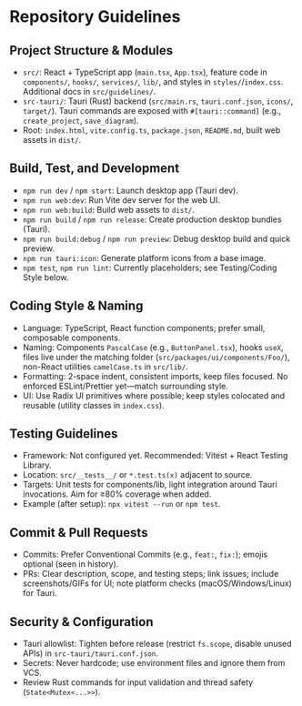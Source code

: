 # Repository Guidelines

## Project Structure & Modules

- `src/`: React + TypeScript app (`main.tsx`, `App.tsx`), feature code in `components/`, `hooks/`, `services/`, `lib/`, and styles in `styles/`/`index.css`. Additional docs in `src/guidelines/`.
- `src-tauri/`: Tauri (Rust) backend (`src/main.rs`, `tauri.conf.json`, `icons/`, `target/`). Tauri commands are exposed with `#[tauri::command]` (e.g., `create_project`, `save_diagram`).
- Root: `index.html`, `vite.config.ts`, `package.json`, `README.md`, built web assets in `dist/`.

## Build, Test, and Development

- `npm run dev` / `npm start`: Launch desktop app (Tauri dev).
- `npm run web:dev`: Run Vite dev server for the web UI.
- `npm run web:build`: Build web assets to `dist/`.
- `npm run build` / `npm run release`: Create production desktop bundles (Tauri).
- `npm run build:debug` / `npm run preview`: Debug desktop build and quick preview.
- `npm run tauri:icon`: Generate platform icons from a base image.
- `npm test`, `npm run lint`: Currently placeholders; see Testing/Coding Style below.

## Coding Style & Naming

- Language: TypeScript, React function components; prefer small, composable components.
- Naming: Components `PascalCase` (e.g., `ButtonPanel.tsx`), hooks `useX`, files live under the matching folder (`src/packages/ui/components/Foo/`), non-React utilities `camelCase.ts` in `src/lib/`.
- Formatting: 2-space indent, consistent imports, keep files focused. No enforced ESLint/Prettier yet—match surrounding style.
- UI: Use Radix UI primitives where possible; keep styles colocated and reusable (utility classes in `index.css`).

## Testing Guidelines

- Framework: Not configured yet. Recommended: Vitest + React Testing Library.
- Location: `src/__tests__/` or `*.test.ts(x)` adjacent to source.
- Targets: Unit tests for components/lib, light integration around Tauri invocations. Aim for ≥80% coverage when added.
- Example (after setup): `npx vitest --run` or `npm test`.

## Commit & Pull Requests

- Commits: Prefer Conventional Commits (e.g., `feat:`, `fix:`); emojis optional (seen in history).
- PRs: Clear description, scope, and testing steps; link issues; include screenshots/GIFs for UI; note platform checks (macOS/Windows/Linux) for Tauri.

## Security & Configuration

- Tauri allowlist: Tighten before release (restrict `fs.scope`, disable unused APIs) in `src-tauri/tauri.conf.json`.
- Secrets: Never hardcode; use environment files and ignore them from VCS.
- Review Rust commands for input validation and thread safety (`State<Mutex<...>>`).
